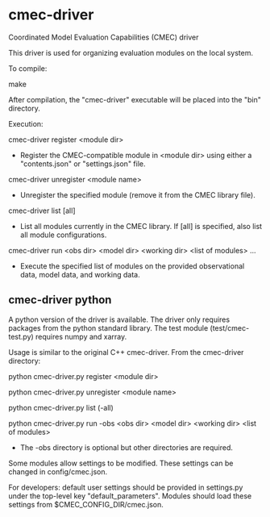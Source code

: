 # cmec-driver
Coordinated Model Evaluation Capabilities (CMEC) driver

This driver is used for organizing evaluation modules on the local system.

To compile:

make

After compilation, the "cmec-driver" executable will be placed into the "bin" directory.

Execution:

cmec-driver register \<module dir\>
- Register the CMEC-compatible module in \<module dir\> using either a "contents.json" or "settings.json" file.

cmec-driver unregister \<module name\>
- Unregister the specified module (remove it from the CMEC library file).

cmec-driver list [all]
- List all modules currently in the CMEC library.  If [all] is specified, also list all module configurations.

cmec-driver run \<obs dir\> \<model dir\> \<working dir\> \<list of modules\> ...
- Execute the specified list of modules on the provided observational data, model data, and working data.

## cmec-driver python
A python version of the driver is available. The driver only requires packages from the python standard library. The test module (test/cmec-test.py) requires numpy and xarray.

Usage is similar to the original C++ cmec-driver. From the cmec-driver directory:

python cmec-driver.py register \<module dir\>

python cmec-driver.py unregister \<module name\>

python cmec-driver.py list (-all)

python cmec-driver.py run -obs \<obs dir\> \<model dir\> \<working dir\> \<list of modules\>
- The -obs directory is optional but other directories are required.

Some modules allow settings to be modified. These settings can be changed in config/cmec.json.

For developers: default user settings should be provided in settings.py under the top-level key "default_parameters". Modules should load these settings from $CMEC_CONFIG_DIR/cmec.json.